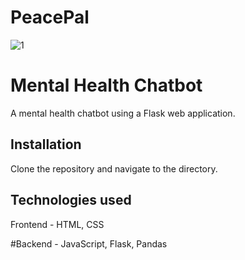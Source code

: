 # PeacePal

![1](https://github.com/DOPExVibhu/PeacePal/assets/104273406/0a5ce122-d468-447e-9431-52e6fd700902)


# Mental Health Chatbot

A mental health chatbot using a Flask web application.

## Installation

Clone the repository and navigate to the directory.


## Technologies used

Frontend - HTML, CSS

#Backend - JavaScript, Flask, Pandas  
